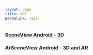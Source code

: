 ```yaml
---
layout: page
title: API
permalink: /api/
---
```


### [SceneView Android - 3D](/api/sceneview-android/sceneview)

### [ArSceneView Android - 3D and AR](/api/sceneview-android/sceneview)